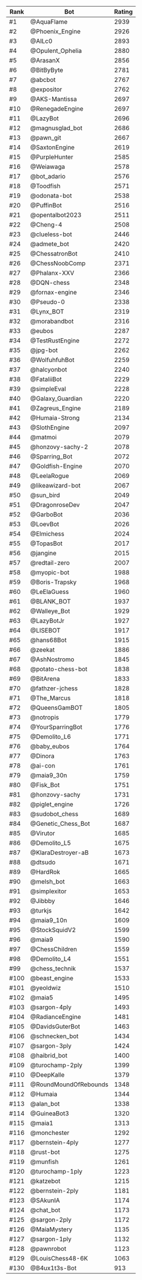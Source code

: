 Rank|Bot|Rating
---|---|---
#1|@AquaFlame|2939
#2|@Phoenix_Engine|2926
#3|@AILc0|2893
#4|@Opulent_Ophelia|2880
#5|@ArasanX|2856
#6|@BitByByte|2781
#7|@abcbot|2767
#8|@expositor|2762
#9|@AKS-Mantissa|2697
#10|@RenegadeEngine|2697
#11|@LazyBot|2696
#12|@magnusglad_bot|2686
#13|@pawn_git|2667
#14|@SaxtonEngine|2619
#15|@PurpleHunter|2585
#16|@Weiawaga|2578
#17|@bot_adario|2576
#18|@Toodfish|2571
#19|@odonata-bot|2538
#20|@PuffinBot|2516
#21|@opentalbot2023|2511
#22|@Cheng-4|2508
#23|@clueless-bot|2446
#24|@admete_bot|2420
#25|@ChessatronBot|2410
#26|@ChessNoobComp|2371
#27|@Phalanx-XXV|2366
#28|@DQN-chess|2348
#29|@fornax-engine|2346
#30|@Pseudo-0|2338
#31|@Lynx_BOT|2319
#32|@morabandbot|2316
#33|@eubos|2287
#34|@TestRustEngine|2272
#35|@jpg-bot|2262
#36|@WolfuhfuhBot|2259
#37|@halcyonbot|2240
#38|@FataliiBot|2229
#39|@simpleEval|2228
#40|@Galaxy_Guardian|2220
#41|@Zagreus_Engine|2189
#42|@Humaia-Strong|2134
#43|@SlothEngine|2097
#44|@matmoi|2079
#45|@honzovy-sachy-2|2078
#46|@Sparring_Bot|2072
#47|@Goldfish-Engine|2070
#48|@LeelaRogue|2069
#49|@likeawizard-bot|2067
#50|@sun_bird|2049
#51|@DragonroseDev|2047
#52|@GarboBot|2036
#53|@LoevBot|2026
#54|@Elmichess|2024
#55|@TopasBot|2017
#56|@jangine|2015
#57|@redtail-zero|2007
#58|@myopic-bot|1988
#59|@Boris-Trapsky|1968
#60|@LeElaGuess|1960
#61|@BLANK_BOT|1937
#62|@Walleye_Bot|1929
#63|@LazyBotJr|1927
#64|@LISEBOT|1917
#65|@hans68Bot|1915
#66|@zeekat|1886
#67|@AshNostromo|1845
#68|@potato-chess-bot|1838
#69|@BitArena|1833
#70|@fathzer-jchess|1828
#71|@The_Marcus|1818
#72|@QueensGamBOT|1805
#73|@notropis|1779
#74|@YourSparringBot|1776
#75|@Demolito_L6|1771
#76|@baby_eubos|1764
#77|@Dinora|1763
#78|@ai-con|1761
#79|@maia9_30n|1759
#80|@Fisk_Bot|1751
#81|@honzovy-sachy|1731
#82|@piglet_engine|1726
#83|@sudobot_chess|1689
#84|@Genetic_Chess_Bot|1687
#85|@Virutor|1685
#86|@Demolito_L5|1675
#87|@KlaraDestroyer-aB|1673
#88|@dtsudo|1671
#89|@HardRok|1665
#90|@melsh_bot|1663
#91|@simplexitor|1653
#92|@Jibbby|1646
#93|@turkjs|1642
#94|@maia9_10n|1609
#95|@StockSquidV2|1599
#96|@maia9|1590
#97|@ChessChildren|1559
#98|@Demolito_L4|1551
#99|@chess_technik|1537
#100|@beast_engine|1533
#101|@yeoldwiz|1510
#102|@maia5|1495
#103|@sargon-4ply|1493
#104|@RadianceEngine|1481
#105|@DavidsGuterBot|1463
#106|@schnecken_bot|1434
#107|@sargon-3ply|1424
#108|@haibrid_bot|1400
#109|@turochamp-2ply|1399
#110|@DeepKalle|1379
#111|@RoundMoundOfRebounds|1348
#112|@Humaia|1344
#113|@alan_bot|1338
#114|@GuineaBot3|1320
#115|@maia1|1313
#116|@monchester|1292
#117|@bernstein-4ply|1277
#118|@rust-bot|1275
#119|@munfish|1261
#120|@turochamp-1ply|1223
#121|@katzebot|1215
#122|@bernstein-2ply|1181
#123|@SAkunIA|1174
#124|@chat_bot|1173
#125|@sargon-2ply|1172
#126|@MaiaMystery|1135
#127|@sargon-1ply|1132
#128|@pawnrobot|1123
#129|@LouisChess48-6K|1063
#130|@B4ux1t3s-Bot|913

